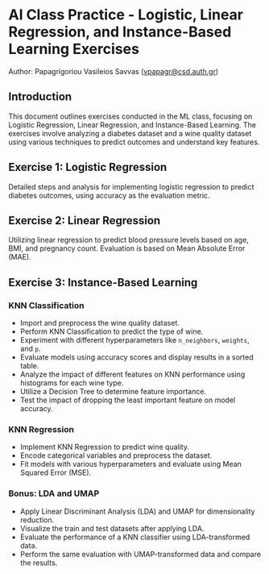 # AI Class Practice - Logistic, Linear Regression, and Instance-Based Learning Exercises

Author: Papagrigoriou Vasileios Savvas (vpapagr@csd.auth.gr)

## Introduction
This document outlines exercises conducted in the ML class, focusing on Logistic Regression, Linear Regression, and Instance-Based Learning. The exercises involve analyzing a diabetes dataset and a wine quality dataset using various techniques to predict outcomes and understand key features.

## Exercise 1: Logistic Regression
Detailed steps and analysis for implementing logistic regression to predict diabetes outcomes, using accuracy as the evaluation metric.

## Exercise 2: Linear Regression
Utilizing linear regression to predict blood pressure levels based on age, BMI, and pregnancy count. Evaluation is based on Mean Absolute Error (MAE).

## Exercise 3: Instance-Based Learning
### KNN Classification
- Import and preprocess the wine quality dataset.
- Perform KNN Classification to predict the type of wine.
- Experiment with different hyperparameters like `n_neighbors`, `weights`, and `p`.
- Evaluate models using accuracy scores and display results in a sorted table.
- Analyze the impact of different features on KNN performance using histograms for each wine type.
- Utilize a Decision Tree to determine feature importance.
- Test the impact of dropping the least important feature on model accuracy.

### KNN Regression
- Implement KNN Regression to predict wine quality.
- Encode categorical variables and preprocess the dataset.
- Fit models with various hyperparameters and evaluate using Mean Squared Error (MSE).

### Bonus: LDA and UMAP
- Apply Linear Discriminant Analysis (LDA) and UMAP for dimensionality reduction.
- Visualize the train and test datasets after applying LDA.
- Evaluate the performance of a KNN classifier using LDA-transformed data.
- Perform the same evaluation with UMAP-transformed data and compare the results.
